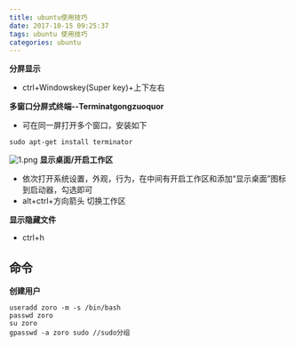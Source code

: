 ```yaml
---
title: ubuntu使用技巧
date: 2017-10-15 09:25:37
tags: ubuntu 使用技巧
categories: ubuntu
---
```


**分屏显示**

- ctrl+Windowskey(Super key)+上下左右

**多窗口分屏式终端--Terminatgongzuoquor**

- 可在同一屏打开多个窗口，安装如下
```
sudo apt-get install terminator
```

![1.png](1.png)
**显示桌面/开启工作区**
- 依次打开系统设置，外观，行为，在中间有开启工作区和添加“显示桌面”图标到启动器，勾选即可
- alt+ctrl+方向箭头 切换工作区
<!--more-->

**显示隐藏文件**
- ctrl+h



## 命令
**创建用户**
```
useradd zoro -m -s /bin/bash
passwd zoro
su zoro
gpasswd -a zoro sudo //sudo分组

```


